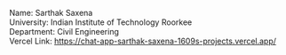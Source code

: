 Name: Sarthak Saxena <br>
University: Indian Institute of Technology Roorkee<br>
Department: Civil Engineering<br>
Vercel Link: https://chat-app-sarthak-saxena-1609s-projects.vercel.app/
